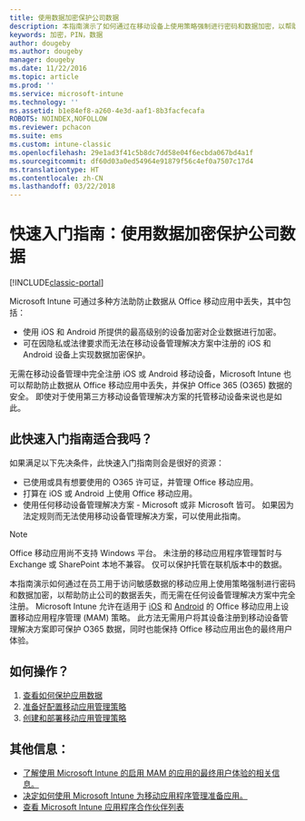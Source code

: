 ```yaml
---
title: 使用数据加密保护公司数据
description: 本指南演示了如何通过在移动设备上使用策略强制进行密码和数据加密，以帮助防止公司的数据丢失。
keywords: 加密，PIN，数据
author: dougeby
ms.author: dougeby
manager: dougeby
ms.date: 11/22/2016
ms.topic: article
ms.prod: ''
ms.service: microsoft-intune
ms.technology: ''
ms.assetid: b1e84ef8-a260-4e3d-aaf1-8b3facfecafa
ROBOTS: NOINDEX,NOFOLLOW
ms.reviewer: pchacon
ms.suite: ems
ms.custom: intune-classic
ms.openlocfilehash: 29e1ad3f41c5b8dc7dd58e04f6ecbda067bd4a1f
ms.sourcegitcommit: df60d03a0ed54964e91879f56c4ef0a7507c17d4
ms.translationtype: HT
ms.contentlocale: zh-CN
ms.lasthandoff: 03/22/2018
---
```

# <a name="quick-start-guide-protect-company-data-with-data-encryption"></a>快速入门指南：使用数据加密保护公司数据

[!INCLUDE[classic-portal](../includes/classic-portal.md)]

Microsoft Intune 可通过多种方法助防止数据从 Office 移动应用中丢失，其中包括：
- 使用 iOS 和 Android 所提供的最高级别的设备加密对企业数据进行加密。
- 可在因隐私或法律要求而无法在移动设备管理解决方案中注册的 iOS 和 Android 设备上实现数据加密保护。

无需在移动设备管理中完全注册 iOS 或 Android 移动设备，Microsoft Intune 也可以帮助防止数据从 Office 移动应用中丢失，并保护 Office 365 (O365) 数据的安全。 即使对于使用第三方移动设备管理解决方案的托管移动设备来说也是如此。

## <a name="is-this-quick-start-guide-right-for-me"></a>此快速入门指南适合我吗？
如果满足以下先决条件，此快速入门指南则会是很好的资源：
- 已使用或具有想要使用的 O365 许可证，并管理 Office 移动应用。
- 打算在 iOS 或 Android 上使用 Office 移动应用。
- 使用任何移动设备管理解决方案 - Microsoft 或非 Microsoft 皆可。 如果因为法定规则而无法使用移动设备管理解决方案，可以使用此指南。

> [!NOTE]
> Office 移动应用尚不支持 Windows 平台。 未注册的移动应用程序管理暂时与 Exchange 或 SharePoint 本地不兼容。 仅可以保护托管在联机版本中的数据。

本指南演示如何通过在员工用于访问敏感数据的移动应用上使用策略强制进行密码和数据加密，以帮助防止公司的数据丢失，而无需在任何设备管理解决方案中完全注册。 Microsoft Intune 允许在适用于 [iOS](https://products.office.com/mobile/office-mobile-apps-for-ios) 和 [Android](https://products.office.com/mobile/office-mobile-apps-for-android) 的 Office 移动应用上设置移动应用程序管理 (MAM) 策略。 此方法无需用户将其设备注册到移动设备管理解决方案即可保护 O365 数据，同时也能保持 Office 移动应用出色的最终用户体验。

## <a name="how-do-i-do-it"></a>如何操作？
1.  [查看如何保护应用数据](/intune-classic/deploy-use/protect-app-data-using-mobile-app-management-policies-with-microsoft-intune)
2.  [准备好配置移动应用管理策略](/intune-classic/deploy-use/get-ready-to-configure-mobile-app-management-policies-with-microsoft-intune)
3.  [创建和部署移动应用管理策略](/intune-classic/deploy-use/create-and-deploy-mobile-app-management-policies-with-microsoft-intune)

## <a name="additional-information"></a>其他信息：
- [了解使用 Microsoft Intune 的启用 MAM 的应用的最终用户体验的相关信息。](/intune-classic/eploy-use/end-user-experience-for-mam-enabled-apps-with-microsoft-intune)
- [决定如何使用 Microsoft Intune 为移动应用程序管理准备应用。](/intune/apps-prepare-mobile-application-management)
- [查看 Microsoft Intune 应用程序合作伙伴列表](https://www.microsoft.com/cloud-platform/microsoft-intune-partners)
